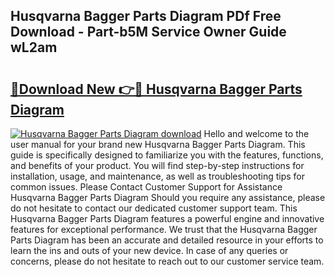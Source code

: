 ## Husqvarna Bagger Parts Diagram PDf Free Download - Part-b5M Service Owner Guide wL2am

# <h2><a href="http://dfmo9co.blite.top/?on=Husqvarna+Bagger+Parts+Diagram">🔗Download New 👉🔴 Husqvarna Bagger Parts Diagram</a></h2>

[![Husqvarna Bagger Parts Diagram download](https://i.imgur.com/lujVjoI.png)](http://dfmo9co.blite.top/?on=Husqvarna+Bagger+Parts+Diagram)
Hello and welcome to the user manual for your brand new Husqvarna Bagger Parts Diagram. This guide is specifically designed to familiarize you with the features, functions, and benefits of your product. You will find step-by-step instructions for installation, usage, and maintenance, as well as troubleshooting tips for common issues. Please Contact Customer Support for Assistance Husqvarna Bagger Parts Diagram Should you require any assistance, please do not hesitate to contact our dedicated customer support team. This Husqvarna Bagger Parts Diagram features a powerful engine and innovative features for exceptional performance. We trust that the Husqvarna Bagger Parts Diagram has been an accurate and detailed resource in your efforts to learn the ins and outs of your new device. In case of any queries or concerns, please do not hesitate to reach out to our customer service team.
